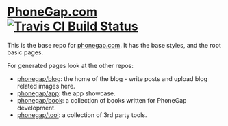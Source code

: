 # [PhoneGap.com](http://phonegap.com) [![Travis CI Build Status](https://api.travis-ci.org/phonegap/phonegap.github.io.svg)](https://travis-ci.org/phonegap/phonegap.github.io)

This is the base repo for [phonegap.com](http://phonegap.com). It has the base styles, and the root basic pages.

For generated pages look at the other repos:
- [phonegap/blog](https://github.com/phonegap/blog): the home of the blog - write posts and upload blog related images here.
- [phonegap/app](https://github.com/phonegap/app): the app showcase.
- [phonegap/book](https://github.com/phonegap/book): a collection of books written for PhoneGap development.
- [phonegap/tool](https://github.com/phonegap/tool): a collection of 3rd party tools.
